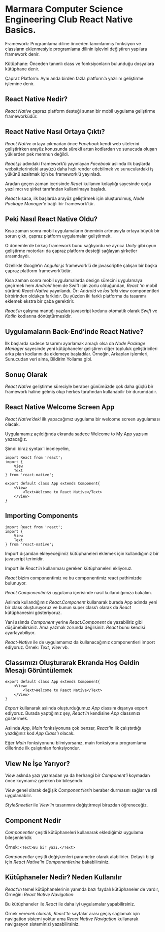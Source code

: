 # Marmara Computer Science Engineering Club React Native Basics.

Framework: Programlama diline önceden tanımlanmış fonksiyon ve classların eklenmesiyle programlama dilinin işlevini değiştiren yapılara framework denir.

Kütüphane: Önceden tanımlı class ve fonksiyonların bulunduğu dosyalara kütüphane denir.

Çapraz Platform: Aynı anda birden fazla platform’a yazılım geliştirme işlemine denir.

## React Native Nedir?

*React Native* çapraz platform desteği sunan bir mobil uygulama geliştirme frameworküdür.

## React Native Nasıl Ortaya Çıktı?

*React Native* ortaya çıkmadan önce *Facebook* kendi web sitelerini geliştirirken arayüz konusunda sürekli artan kodlardan ve sunucuda oluşan yüklerden pek memnun değildi.

*React.js* adındaki framework’ü yayınlayan *Facebook* aslında ilk başlarda websitelerindeki arayüzü daha hızlı render edebilmek ve sunuculardaki iş yükünü azaltmak için bu framework’ü yayınladı.

Aradan geçen zaman içerisinde *React* kullanım kolaylığı sayesinde çoğu yazılımcı ve şirket tarafından kullanılmaya başladı.

*React* kısaca, ilk başlarda arayüz geliştirmek için oluşturulmuş, *Node Package Manager’e* bağlı bir framework’tür.

## Peki Nasıl React Native Oldu?

Kısa zaman sonra mobil uygulamaların öneminin artmasıyla ortaya büyük bir sorun çıktı, çapraz platform uygulamalar geliştirmek.

O dönemlerde birkaç framework bunu sağlıyordu ve ayrıca *Unity* gibi oyun geliştirme motorları da çapraz platform desteği sağlayan şirketler arasındaydı.

Özellikle Google’ın *Angular.js* framework’ü de javascriptle çalışan bir başka çapraz platform framework’üdür.

Kısa zaman sonra mobil uygulamalarda design sürecini uygulamaya geçirmek hem *Android* hem de Swift için zorlu olduğundan,  *React ‘ın* mobil sürümü *React-Native* yayınlandı. Ör: *Android* ve *İos’taki* view componentleri birbirinden oldukça farklıdır. Bu yüzden iki farklı platforma da tasarımı eklemek ekstra bir çaba gerektirir.

*React’in* çalışma mantığı yazılan javascript kodunu otomatik olarak *Swift* ve *Kotlin* kodlarına dönüştürmesidir.

## Uygulamaların Back-End’inde React Native?

İlk başlarda sadece tasarımı ayarlamak amaçlı olsa da *Node Package Manager* sayesinde yeni kütüphaneler geliştiren diğer topluluk geliştiricileri arka plan kodlarını da eklemeye başladılar. Örneğin, Arkaplan işlemleri, Sunucudan veri alma, Bildirim Yollama gibi.

## Sonuç Olarak

*React Native* geliştirme süreciyle beraber günümüzde çok daha güçlü bir framework haline gelmiş olup herkes tarafından kullanabilir bir durumdadır.

## React Native Welcome Screen App
*React Native’deki* ilk yapacağımız uygulama bir welcome screen uygulaması olacak.

Uygulamamız açıldığında ekranda sadece Welcome to My App yazısını yazacağız.

Şimdi biraz syntax’i inceleyelim,

```
import React from 'react';
import {
	View
	Text
} from 'react-native';

export default class App extends Component{
	<View>
		<Text>Welcome to React Native</Text>
	</View>
}
```

## Importing Components
```
import React from 'react';
import {
	View
	Text
} from 'react-native';
```

Import dışarıdan ekleyeceğimiz kütüphaneleri eklemek için kullandığımız bir javascript terimidir.

Import ile *React’in* kullanması gereken kütüphaneleri ekliyoruz.

*React* bizim componentimiz ve bu componentimiz react pathimizde bulunuyor.

*React* *Componentimizi* uygulama içerisinde nasıl kullandığımıza bakalım.

Aslında kullandığımız *React.Component* kullanarak burada App adında yeni bir class oluşturuyoruz ve bunun super class’ı olarak da *React* kütüphanesini gösteriyoruz.

Yani aslında *Component* yerine *React.Component* de yazabiliriz gibi düşünebilirsiniz. Ama yazmak zorunda değilsiniz. *React* bunu kendisi ayarlayabiliyor.

*React-Native* ile de uygulamamız da kullanacağımız componentleri import ediyoruz. Örnek: *Text*, *View* vb.

## Classımızı Oluşturarak Ekranda Hoş Geldin Mesajı Görüntülemek
```
export default class App extends Component{
	<View>
		<Text>Welcome to React Native</Text>
	</View>
}
```

*Export* kullanarak aslında oluşturduğumuz *App* classını dışarıya export ediyoruz. Burada yaptığımız şey, *React’in* kendisine *App* classımızı göstermek.

Aslında *App*, *Main* fonksiyonuna çok benzer, *React’in* ilk çalıştırdığı yazdığınız kod *App Class’ı* olacak.

Eğer *Main* fonksiyonunu bilmiyorsanız, main fonksiyonu programlama dillerinde ilk çalıştırılan fonksiyondur.

## View Ne İşe Yarıyor?
*View* aslında yazı yazmadan ya da herhangi bir *Component’i* koymadan önce koymamız gereken bir bileşendir.

*View* genel olarak değişik *Component’lerin* beraber durmasını sağlar ve stil uygulanabilir.

*StyleSheetler* ile *View’in* tasarımını değiştirmeyi birazdan öğreneceğiz.

## Component Nedir
*Componentler* çeşitli kütüphaneleri kullanarak eklediğimiz uygulama bileşenleridir.

Örnek: `<Text>Bu bir yazı.</Text>`

*Componentler* çeşitli değişkenleri parametre olarak alabilirler. Detaylı bilgi için *React Native’in* *Componentlerine* bakabilirsiniz.

## Kütüphaneler Nedir? Neden Kullanılır
*React’in* temel kütüphanelerinin yanında bazı faydalı kütüphaneler de vardır, Örneğin: *React Native Navigation*

Bu kütüphaneler ile *React* ile daha iyi uygulamalar yapabilirsiniz.

Örnek verecek olursak, *React’te* sayfalar arası geçiş sağlamak için navigation sistemi yoktur ama *React Native Navigation* kullanarak navigasyon sisteminizi yazabilirsiniz.
